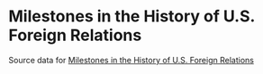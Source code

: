 # Milestones in the History of U.S. Foreign Relations

Source data for [Milestones in the History of U.S. Foreign Relations](https://history.state.gov/milestones)
